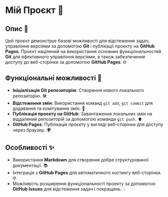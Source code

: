 # Мій Проєкт 🎉

## Опис 📝
Цей проєкт демонструє базові можливості для відстеження задач, управління версіями за допомогою **Git** і публікації проєкту на **GitHub Pages**. Проєкт націлений на використання основних функціональностей **Git** для ефективного управління версіями, а також забезпечення доступу до веб-сторінки за допомогою **GitHub Pages**. 🌐

## Функціональні можливості 🚀
- **Ініціалізація Git репозиторію**: Створення нового локального репозиторію. 🛠️
- **Відстеження змін**: Використання команд `git add`, `git commit` для додавання та комітування змін. 📝
- **Публікація проєкту на GitHub**: Завантаження локальних змін на віддалений репозиторій за допомогою команди `git push`. ⬆️
- **GitHub Pages**: Публікація проєкту у вигляді веб-сторінки для доступу через браузер. 🌍

## Особливості ✨
- Використання **Markdown** для створення добре структурованої документації. 📚
- Інтеграція з **GitHub Pages** для автоматичного хостингу веб-сторінки. 🌐
- Можливість розширення функціональності проекту за допомогою **GitHub Issues** для відстеження задач і покращень. 💡
